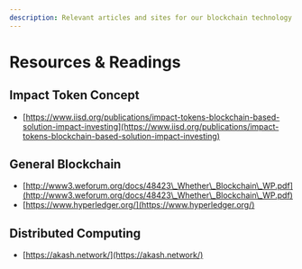 ```yaml
---
description: Relevant articles and sites for our blockchain technology goals.
---
```


# Resources & Readings

## Impact Token Concept

* [https://www.iisd.org/publications/impact-tokens-blockchain-based-solution-impact-investing](https://www.iisd.org/publications/impact-tokens-blockchain-based-solution-impact-investing)

## General Blockchain

* [http://www3.weforum.org/docs/48423\_Whether\_Blockchain\_WP.pdf](http://www3.weforum.org/docs/48423\_Whether\_Blockchain\_WP.pdf)
* [https://www.hyperledger.org/](https://www.hyperledger.org/)

## Distributed Computing

* [https://akash.network/](https://akash.network/)

